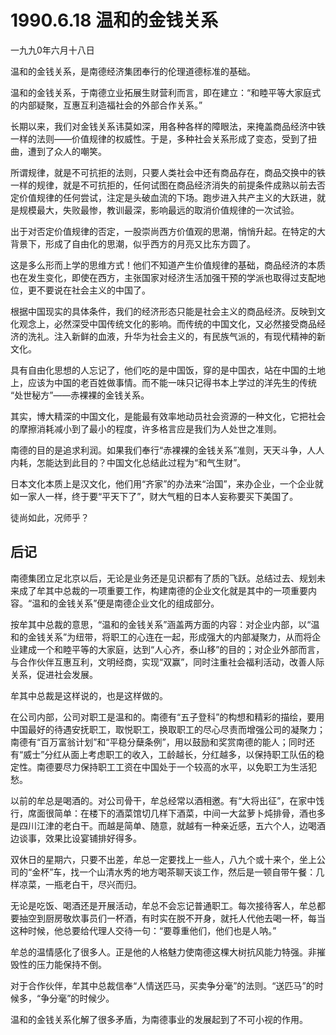# 1990.6.18 温和的金钱关系

一九九0年六月十八日  
  
 温和的金钱关系，是南德经济集团奉行的伦理道德标准的基础。  
  
 温和的金钱关系，于南德立业拓展生财营利而言，即在建立：“和睦平等大家庭式的内部疑聚，互惠互利造福社会的外部合作关系。”  
  
 长期以来，我们对金钱关系讳莫如深，用各种各样的障眼法，来掩盖商品经济中铁一样的法则——价值规律的权威性。于是，多种社会关系形成了变态，受到了扭曲，遭到了众人的嘲笑。  
  
 所谓规律，就是不可抗拒的法则，只要人类社会中还有商品存在，商品交换中的铁一样的规律，就是不可抗拒的，任何试图在商品经济消失的前提条件成熟以前去否定价值规律的任何尝试，注定是头破血流的下场。跑步进入共产主义的大跃进，就是规模最大，失败最惨，教训最深，影响最远的取消价值规律的一次试验。  
  
 出于对否定价值规律的否定，一股崇尚西方价值观的思潮，悄悄升起。在特定的大背景下，形成了自由化的思潮，似乎西方的月亮又比东方圆了。  
  
 这是多么形而上学的思维方式！他们不知道产生价值规律的基础，商品经济的本质也在发生变化，即使在西方，主张国家对经济生活加强干预的学派也取得过支配地位，更不要说在社会主义的中国了。  
  
 根据中国现实的具体条件，我们的经济形态只能是社会主义的商品经济。反映到文化观念上，必然深受中国传统文化的影响。而传统的中国文化，又必然接受商品经济的洗礼。注入新鲜的血液，升华为社会主义的，有民族气派的，有现代精神的新文化。  
  
 具有自由化思想的人忘记了，他们吃的是中国饭，穿的是中国衣，站在中国的土地上，应该为中国的老百姓做事情。而不能一味只记得书本上学过的洋先生的传统 “处世秘方”——赤裸裸的金钱关系。  
  
 其实，博大精深的中国文化，是能最有效率地动员社会资源的一种文化，它把社会的摩擦消耗减小到了最小的程度，许多格言应是我们为人处世之准则。  
  
 南德的目的是追求利润。如果我们奉行“赤裸裸的金钱关系”准则，天天斗争，人人内耗，怎能达到此目的？中国文化总结此过程为“和气生财”。  
  
 日本文化本质上是汉文化，他们用“齐家”的办法来“治国”，来办企业，一个企业就如一家人一样，终于要“平天下了”，财大气粗的日本人妄称要买下美国了。  
  
 徒尚如此，况师乎？

## **后记**

南德集团立足北京以后，无论是业务还是见识都有了质的飞跃。总结过去、规划未来成了牟其中总裁的一项重要工作，构建南德的企业文化就是其中的一项重要内容。“温和的金钱关系”便是南德企业文化的组成部分。  
  
 按牟其中总裁的意思，“温和的金钱关系”涵盖两方面的内容：对企业内部，以“温和的金钱关系”为纽带，将职工的心连在一起，形成强大的内部凝聚力，从而将企业建成一个和睦平等的大家庭，达到“人心齐，泰山移”的目的；对企业外部而言，与合作伙伴互惠互利，文明经商，实现“双赢”，同时注重社会福利活动，改善人际关系，促进社会发展。  
  
 牟其中总裁是这样说的，也是这样做的。  
  
 在公司内部，公司对职工是温和的。南德有“五子登科”的构想和精彩的描绘，要用中国最好的待遇安抚职工，取悦职工，换取职工的尽心尽责而增强公司的凝聚力；南德有“百万富翁计划”和“平稳分蘖条例”，用以鼓励和奖赏南德的能人；同时还有“威士”分红从面上考虑职工的收入，工龄越长，分红越多，以保持职工队伍的稳定性。南德要尽力保持职工工资在中国处于一个较高的水平，以免职工为生活犯愁。  
  
 以前的牟总是喝酒的。对公司骨干，牟总经常以酒相邀。有“大将出征”，在家中饯行，席面很简单：在楼下的酒菜馆切几样下酒菜，中间一大盆萝卜炖排骨，酒也多是四川江津的老白干。而越是简单、随意，就越有一种亲近感，五六个人，边喝酒边谈事，效果比设宴铺排好得多。  
  
 双休日的星期六，只要不出差，牟总一定要找上一些人，八九个或十来个，坐上公司的“金杯”车，找一个山清水秀的地方喝茶聊天谈工作，然后是一顿自带午餐：几样凉菜，一瓶老白干，尽兴而归。  
  
 无论是吃饭、喝酒还是开展活动，牟总不会忘记普通职工。每次接待客人，牟总都要抽空到厨房敬炊事员们一杯酒，有时实在脱不开身，就托人代他去喝一杯，每当这种时候，他总要给代理人交待一句：“要尊重他们，他们也是人呐。”  
  
 牟总的温情感化了很多人。正是他的人格魅力使南德这棵大树抗风能力特强。非摧毁性的压力能保持不倒。  
  
 对于合作伙伴，牟其中总裁信奉“人情送匹马，买卖争分毫”的法则。“送匹马”的时候多，“争分毫”的时候少。  
  
 温和的金钱关系化解了很多矛盾，为南德事业的发展起到了不可小视的作用。  


